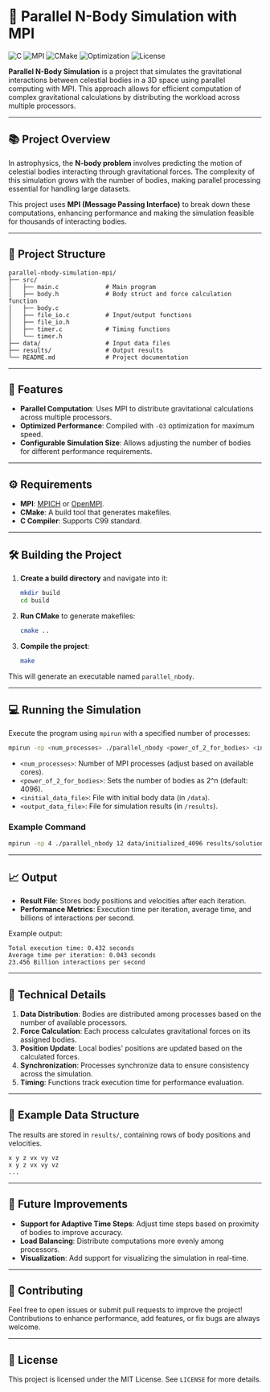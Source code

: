 # 🌌 Parallel N-Body Simulation with MPI

![C](https://img.shields.io/badge/language-C-blue)
![MPI](https://img.shields.io/badge/MPI-enabled-brightgreen)
![CMake](https://img.shields.io/badge/build-CMake-informational)
![Optimization](https://img.shields.io/badge/optimization-O3-orange)
![License](https://img.shields.io/badge/license-MIT-blue)

**Parallel N-Body Simulation** is a project that simulates the gravitational interactions between celestial bodies in a 3D space using parallel computing with MPI. This approach allows for efficient computation of complex gravitational calculations by distributing the workload across multiple processors.

---

## 📚 Project Overview

In astrophysics, the **N-body problem** involves predicting the motion of celestial bodies interacting through gravitational forces. The complexity of this simulation grows with the number of bodies, making parallel processing essential for handling large datasets.

This project uses **MPI (Message Passing Interface)** to break down these computations, enhancing performance and making the simulation feasible for thousands of interacting bodies.

---

## 📂 Project Structure

```plaintext
parallel-nbody-simulation-mpi/
├── src/
│   ├── main.c             # Main program
│   ├── body.h             # Body struct and force calculation function
│   ├── body.c
│   ├── file_io.c          # Input/output functions
│   ├── file_io.h
│   ├── timer.c            # Timing functions
│   └── timer.h
├── data/                  # Input data files
├── results/               # Output results
└── README.md              # Project documentation
```

---

## 🚀 Features

- **Parallel Computation**: Uses MPI to distribute gravitational calculations across multiple processors.
- **Optimized Performance**: Compiled with `-O3` optimization for maximum speed.
- **Configurable Simulation Size**: Allows adjusting the number of bodies for different performance requirements.

---

## ⚙️ Requirements

- **MPI**: [MPICH](https://www.mpich.org/) or [OpenMPI](https://www.open-mpi.org/).
- **CMake**: A build tool that generates makefiles.
- **C Compiler**: Supports C99 standard.

---

## 🛠️ Building the Project

1. **Create a build directory** and navigate into it:
   ```bash
   mkdir build
   cd build
   ```

2. **Run CMake** to generate makefiles:
   ```bash
   cmake ..
   ```

3. **Compile the project**:
   ```bash
   make
   ```

This will generate an executable named `parallel_nbody`.

---

## 💻 Running the Simulation

Execute the program using `mpirun` with a specified number of processes:

```bash
mpirun -np <num_processes> ./parallel_nbody <power_of_2_for_bodies> <initial_data_file> <output_data_file>
```

- `<num_processes>`: Number of MPI processes (adjust based on available cores).
- `<power_of_2_for_bodies>`: Sets the number of bodies as 2^n (default: 4096).
- `<initial_data_file>`: File with initial body data (in `/data`).
- `<output_data_file>`: File for simulation results (in `/results`).

### Example Command

```bash
mpirun -np 4 ./parallel_nbody 12 data/initialized_4096 results/solution_4096_parallel.txt
```

---

## 📈 Output

- **Result File**: Stores body positions and velocities after each iteration.
- **Performance Metrics**: Execution time per iteration, average time, and billions of interactions per second.

Example output:

```
Total execution time: 0.432 seconds
Average time per iteration: 0.043 seconds
23.456 Billion interactions per second
```

---

## 🧬 Technical Details

1. **Data Distribution**: Bodies are distributed among processes based on the number of available processors.
2. **Force Calculation**: Each process calculates gravitational forces on its assigned bodies.
3. **Position Update**: Local bodies' positions are updated based on the calculated forces.
4. **Synchronization**: Processes synchronize data to ensure consistency across the simulation.
5. **Timing**: Functions track execution time for performance evaluation.

---

## 📂 Example Data Structure

The results are stored in `results/`, containing rows of body positions and velocities.

```plaintext
x y z vx vy vz
x y z vx vy vz
...
```

---

## 🔧 Future Improvements

- **Support for Adaptive Time Steps**: Adjust time steps based on proximity of bodies to improve accuracy.
- **Load Balancing**: Distribute computations more evenly among processors.
- **Visualization**: Add support for visualizing the simulation in real-time.

---

## 🤝 Contributing

Feel free to open issues or submit pull requests to improve the project! Contributions to enhance performance, add features, or fix bugs are always welcome.

---

## 📜 License

This project is licensed under the MIT License. See `LICENSE` for more details.
